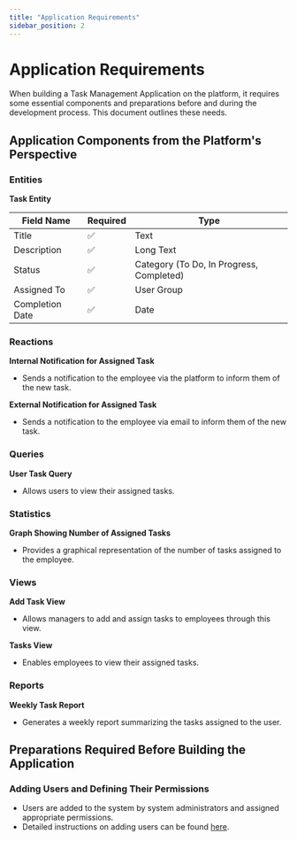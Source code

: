```yaml
---
title: "Application Requirements"
sidebar_position: 2
---
```


# Application Requirements

When building a Task Management Application on the platform, it requires some essential components and preparations before and during the development process. This document outlines these needs.

## Application Components from the Platform's Perspective

### Entities

**Task Entity**

| Field Name | Required | Type |
|------------|----------|------|
| Title | :white_check_mark: | Text |
| Description | :white_check_mark: | Long Text |
| Status | :white_check_mark: | Category (To Do, In Progress, Completed) |
| Assigned To | :white_check_mark: | User Group |
| Completion Date | :white_check_mark: | Date |

### Reactions

**Internal Notification for Assigned Task**
- Sends a notification to the employee via the platform to inform them of the new task.

**External Notification for Assigned Task**
- Sends a notification to the employee via email to inform them of the new task.

### Queries

**User Task Query**
- Allows users to view their assigned tasks.

### Statistics

**Graph Showing Number of Assigned Tasks**
- Provides a graphical representation of the number of tasks assigned to the employee.

### Views

**Add Task View**
- Allows managers to add and assign tasks to employees through this view.

**Tasks View**
- Enables employees to view their assigned tasks.

### Reports

**Weekly Task Report**
- Generates a weekly report summarizing the tasks assigned to the user.

## Preparations Required Before Building the Application

### Adding Users and Defining Their Permissions
- Users are added to the system by system administrators and assigned appropriate permissions.
- Detailed instructions on adding users can be found [here](../../guide/information-structures-concepts/basic-concepts/users).
